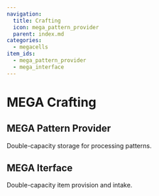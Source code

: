 ```yaml
---
navigation:
  title: Crafting
  icon: mega_pattern_provider
  parent: index.md
categories:
  - megacells
item_ids:
  - mega_pattern_provider
  - mega_interface
---
```


# MEGA Crafting

## MEGA Pattern Provider

Double-capacity storage for processing patterns.

<RecipeFor id="mega_pattern_provider" />

## MEGA Iterface

Double-capacity item provision and intake.

<RecipeFor id="mega_interface" />

